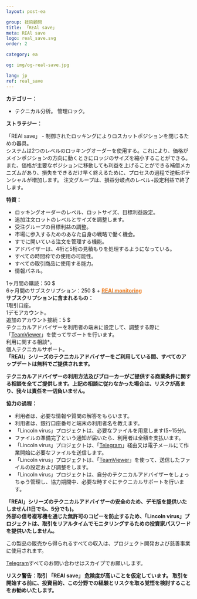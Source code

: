 ```yaml
---
layout: post-ea

group: 技術顧問
title: 「REAl save」
meta: REAl save
logo: real_save.svg
order: 2

category: ea

og: img/og-real-save.jpg

lang: jp
ref: real_save
---
```


**カテゴリー：**
  - テクニカル分析。 管理ロック。
  
**ストラテジー：**

「REAl save」 - 制御されたロッキングによりロスカットポジションを閉じるための器具。  
システムは2つのレベルのロッキングオーダーを使用する。これにより、価格がメインポジションの方向に動くときにロッジのサイズを縮小することができる。 また、価格が主要なポジションに移動しても利益を上げることができる補償メカニズムがあり、損失をできるだけ早く終えるために、プロセスの過程で逆転ポテンシャルが増加します。 注文グループは、損益分岐点のレベル+設定利益で終了します。  

**特質：**
  - ロッキングオーダーのレベル、ロットサイズ、目標利益設定。
  - 追加注文ロットのレベルとサイズを調整します。
  - 受注グループの目標利益の調整。
  - 市場に参入するためのあなた自身の戦略で働く機会。
  - すでに開いている注文を管理する機能。
  - アドバイザーは、4桁と5桁の見積もりを処理するようになっている。
  - すべての時間枠での使用の可能性。
  - すべての取引商品に使用する能力。
  - 情報パネル。
  
1ヶ月間の購読：50 $  
  6ヶ月間のサブスクリプション：250 $ + **<a href="https://lincolnvirus.com/jp/ea/real_monitoring.html" target="_blank"><span style="color:#f07e20">REAl monitoring</span></a>**  
  **サブスクリプションに含まれるもの：**  
  1取引口座。  
  1デモアカウント。  
  追加のアカウント接続：5 $  
  テクニカルアドバイザーを利用者の端末に設定して、調整する際に「<a href="https://www.teamviewer.com/" target="_blank">TeamViewer</a>」を使ってサポートを行います。  
  利用に関する相談*。  
  個人テクニカルサポート。  
  **「REAl」シリーズのテクニカルアドバイザーをご利用している間、すべてのアップデートは無料でご提供されます。**
  
  **テクニカルアドバイザーの利用方法及びブローカーがご提供する商業条件に関する相談を全てご提供します。上記の相談に従わなかった場合は、リスクが高まり、我々は責任を一切負いません。**
  
  **協力の過程：**  

- 利用者は、必要な情報や質問の解答をもらいます。  
- 利用者は、銀行口座番号と端末の利用者名を教えます。  
- 「Lincoln virus」プロジェクトは、必要なファイルを用意します(5~15分)。  
- ファイルの準備完了という通知が届いたら、利用者は全額を支払います。  
- 「Lincoln virus」プロジェクトは、「<a href="https://t.me/chutkoy" target="_blank">Telegram</a>」経由又は電子メールにて作業開始に必要なファイルを送信します。  
- 「Lincoln virus」プロジェクトは、「<a href="https://www.teamviewer.com/" target="_blank">TeamViewer</a>」を使って、送信したファイルの設定および調整をします。  
- 「Lincoln virus」プロジェクトは、自分のテクニカルアドバイザーをしょっちゅう管理し、協力期間中、必要な時すぐにテクニカルサポートを行います。  

**「REAl」シリーズのテクニカルアドバイザーの安全のため、デモ版を提供いたしません(1日でも、5分でも)。**  
**外部の信号複写機を通じた無許可のコピーを防止するため、「Lincoln virus」プロジェクトは、取引をリアルタイムでモニタリングするための投資家パスワードを提供いたしません。**

この製品の販売から得られるすべての収入は、プロジェクト開発および慈善事業に使用されます。  

<a href="https://t.me/chutkoy" target="_blank">Telegram</a>すべてのお問い合わせはスカイプでお願いします。  

**リスク警告：取引 「REAl save」 危険度が高いことを仮定しています。 取引を開始する前に、投資目的、この分野での経験とリスクを取る覚悟を検討することをお勧めいたします。**

